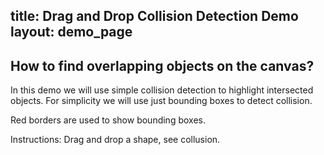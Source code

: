 title: Drag and Drop Collision Detection Demo
layout: demo_page
---

## How to find overlapping objects on the canvas?

In this demo we will use simple collision detection to highlight intersected objects.
For simplicity we will use just bounding boxes to detect collision.

Red borders are used to show bounding boxes.

Instructions: Drag and drop a shape, see collusion.
  
<!-- {% iframe /downloads/code/sandbox/Collision_Detection.html %} -->

<!-- {% include_code Konva Drag and Drop Multiple Shapes Demo sandbox/Collision_Detection.html %} -->
